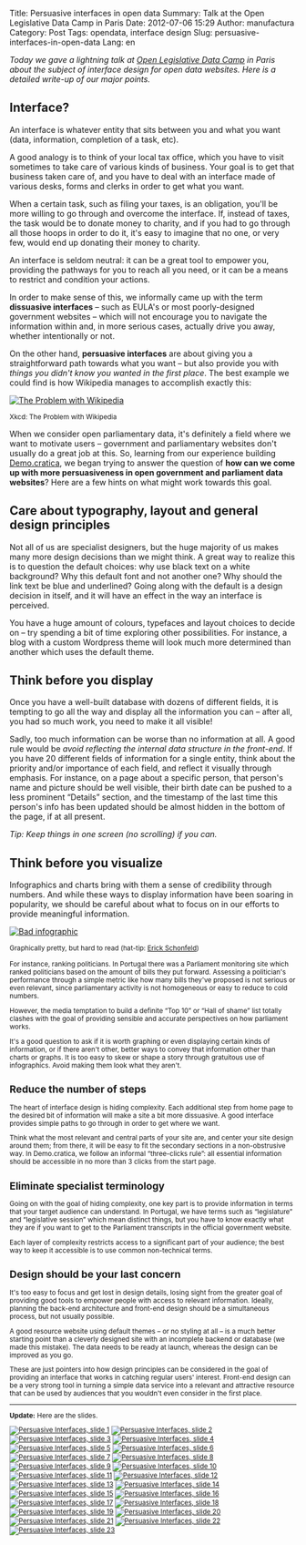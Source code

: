 Title: Persuasive interfaces in open data
Summary: Talk at the Open Legislative Data Camp in Paris
Date: 2012-07-06 15:29
Author: manufactura
Category: Post
Tags: opendata, interface design
Slug: persuasive-interfaces-in-open-data
Lang: en

*Today we gave a lightning talk at [Open Legislative Data
Camp](http://www.lafabriquedelaloi.fr/conference/) in Paris about the
subject of interface design for open data websites. Here is a detailed
write-up of our major points.*

Interface?
----------

An interface is whatever entity that sits between you and what you want
(data, information, completion of a task, etc).

A good analogy is to think of your local tax office, which you have to
visit sometimes to take care of various kinds of business. Your goal is
to get that business taken care of, and you have to deal with an
interface made of various desks, forms and clerks in order to get what
you want.

When a certain task, such as filing your taxes, is an obligation, you'll
be more willing to go through and overcome the interface. If, instead of
taxes, the task would be to donate money to charity, and if you had to
go through all those hoops in order to do it, it's easy to imagine that
no one, or very few, would end up donating their money to charity.

An interface is seldom neutral: it can be a great tool to empower you,
providing the pathways for you to reach all you need, or it can be a
means to restrict and condition your actions.

In order to make sense of this, we informally came up with the term
**dissuasive interfaces** – such as EULA's or most poorly-designed
government websites – which will not encourage you to navigate the
information within and, in more serious cases, actually drive you away,
whether intentionally or not.

On the other hand, **persuasive interfaces** are about giving you a
straightforward path towards what you want – but also provide you with
*things you didn't know you wanted in the first place*. The best example
we could find is how Wikipedia manages to accomplish exactly this:

[![The Problem with
Wikipedia](http://imgs.xkcd.com/comics/the_problem_with_wikipedia.png "The Problem with Wikipedia")](http://xkcd.com/214/)

<small>Xkcd: The Problem with Wikipedia</small>

When we consider open parliamentary data, it's definitely a field where
we want to motivate users – government and parliamentary websites don't
usually do a great job at this. So, learning from our experience
building [Demo.cratica](http://demo.cratica.org), we began trying to
answer the question of **how can we come up with more persuasiveness in
open government and parliament data websites**? Here are a few hints on
what might work towards this goal.

Care about typography, layout and general design principles
-----------------------------------------------------------

Not all of us are specialist designers, but the huge majority of us
makes many more design decisions than we might think. A great way to
realize this is to question the default choices: why use black text on a
white background? Why this default font and not another one? Why should
the link text be blue and underlined? Going along with the default is a
design decision in itself, and it will have an effect in the way an
interface is perceived.

You have a huge amount of colours, typefaces and layout choices to
decide on – try spending a bit of time exploring other possibilities.
For instance, a blog with a custom Wordpress theme will look much more
determined than another which uses the default theme.

Think before you display
------------------------

Once you have a well-built database with dozens of different fields, it
is tempting to go all the way and display all the information you can –
after all, you had so much work, you need to make it all visible!

Sadly, too much information can be worse than no information at all. A
good rule would be *avoid reflecting the internal data structure in the
front-end*. If you have 20 different fields of information for a single
entity, think about the priority and/or importance of each field, and
reflect it visually through emphasis. For instance, on a page about a
specific person, that person's name and picture should be well visible,
their birth date can be pushed to a less prominent “Details” section,
and the timestamp of the last time this person's info has been updated
should be almost hidden in the bottom of the page, if at all present.

*Tip: Keep things in one screen (no scrolling) if you can.*

Think before you visualize
--------------------------

Infographics and charts bring with them a sense of credibility through
numbers. And while these ways to display information have been soaring
in popularity, we should be careful about what to focus on in our
efforts to provide meaningful information.

[![Bad infographic]({static}/media/bad-info-1024x601.jpg "Bad infographic")]({static}/media/bad-info.jpg)

<small>Graphically pretty, but hard to read (hat-tip: [Erick
Schonfeld](http://erickschonfeld.com/2012/06/28/infographics-broken/))</smal>

For instance, ranking politicians. In Portugal there was a Parliament
monitoring site which ranked politicians based on the amount of bills
they put forward. Assessing a politician's performance through a simple
metric like how many bills they've proposed is not serious or even
relevant, since parliamentary activity is not homogeneous or easy to
reduce to cold numbers.

However, the media temptation to build a definite “Top 10” or “Hall of
shame” list totally clashes with the goal of providing sensible and
accurate perspectives on how parliament works.

It's a good question to ask if it is worth graphing or even displaying
certain kinds of information, or if there aren't other, better ways to
convey that information other than charts or graphs. It is too easy to
skew or shape a story through gratuitous use of infographics. Avoid
making them look what they aren't.

Reduce the number of steps
--------------------------

The heart of interface design is hiding complexity. Each additional step
from home page to the desired bit of information will make a site a bit
more dissuasive. A good interface provides simple paths to go through in
order to get where we want.

Think what the most relevant and central parts of your site are, and
center your site design around them; from there, it will be easy to fit
the secondary sections in a non-obstrusive way. In Demo.cratica, we
follow an informal “three-clicks rule”: all essential information should
be accessible in no more than 3 clicks from the start page.

Eliminate specialist terminology
--------------------------------

Going on with the goal of hiding complexity, one key part is to provide
information in terms that your target audience can understand. In
Portugal, we have terms such as “legislature” and “legislative session”
which mean distinct things, but you have to know exactly what they are
if you want to get to the Parliament transcripts in the official
government website.

Each layer of complexity restricts access to a significant part of your
audience; the best way to keep it accessible is to use common
non-technical terms.

Design should be your last concern
----------------------------------

It's too easy to focus and get lost in design details, losing sight from
the greater goal of providing good tools to empower people with access
to relevant information. Ideally, planning the back-end architecture and
front-end design should be a simultaneous process, but not usually
possible.

A good resource website using default themes – or no styling at all – is
a much better starting point than a cleverly designed site with an
incomplete backend or database (we made this mistake). The data needs to
be ready at launch, whereas the design can be improved as you go.

These are just pointers into how design principles can be considered in
the goal of providing an interface that works in catching regular users'
interest. Front-end design can be a very strong tool in turning a simple
data service into a relevant and attractive resource that can be used by
audiences that you wouldn't even consider in the first place.

* * * * *

**Update:** Here are the slides.

[![Persuasive Interfaces, slide 1]({static}/media/010-150x150.png "Persuasive Interfaces, slide 01")]({static}/media/010.png)
[![Persuasive Interfaces, slide 2]({static}/media/012-150x150.png "Persuasive Interfaces, slide 01")]({static}/media/012.png)
[![Persuasive Interfaces, slide 3]({static}/media/020-150x150.png "Persuasive Interfaces, slide 01")]({static}/media/020.png)
[![Persuasive Interfaces, slide 4]({static}/media/030-150x150.png "Persuasive Interfaces, slide 01")]({static}/media/030.png)
[![Persuasive Interfaces, slide 5]({static}/media/040-150x150.png "Persuasive Interfaces, slide 01")]({static}/media/040.png)
[![Persuasive Interfaces, slide 6]({static}/media/050-150x150.png "Persuasive Interfaces, slide 01")]({static}/media/050.png)
[![Persuasive Interfaces, slide 7]({static}/media/060-150x150.png "Persuasive Interfaces, slide 01")]({static}/media/060.png)
[![Persuasive Interfaces, slide 8]({static}/media/070-150x150.png "Persuasive Interfaces, slide 01")]({static}/media/070.png)
[![Persuasive Interfaces, slide 9]({static}/media/090-150x150.png "Persuasive Interfaces, slide 01")]({static}/media/090.png)
[![Persuasive Interfaces, slide 10]({static}/media/092-150x150.png "Persuasive Interfaces, slide 01")]({static}/media/092.png)
[![Persuasive Interfaces, slide 11]({static}/media/100-150x150.png "Persuasive Interfaces, slide 01")]({static}/media/100.png)
[![Persuasive Interfaces, slide 12]({static}/media/102-150x150.png "Persuasive Interfaces, slide 01")]({static}/media/102.png)
[![Persuasive Interfaces, slide 13]({static}/media/104-150x150.png "Persuasive Interfaces, slide 01")]({static}/media/104.png)
[![Persuasive Interfaces, slide 14]({static}/media/110-150x150.png "Persuasive Interfaces, slide 01")]({static}/media/110.png)
[![Persuasive Interfaces, slide 15]({static}/media/112-calendario-150x150.png "Persuasive Interfaces, slide 01")]({static}/media/112-calendario.png)
[![Persuasive Interfaces, slide 16]({static}/media/115-doquesefalou-150x150.png "Persuasive Interfaces, slide 01")]({static}/media/115-doquesefalou.png)
[![Persuasive Interfaces, slide 17]({static}/media/120-150x150.png "Persuasive Interfaces, slide 01")]({static}/media/120.png)
[![Persuasive Interfaces, slide 18]({static}/media/122-150x150.png "Persuasive Interfaces, slide 01")]({static}/media/122.png)
[![Persuasive Interfaces, slide 19]({static}/media/124-150x150.png "Persuasive Interfaces, slide 01")]({static}/media/124.png)
[![Persuasive Interfaces, slide 20]({static}/media/130-150x150.png "Persuasive Interfaces, slide 01")]({static}/media/130.png)
[![Persuasive Interfaces, slide 21]({static}/media/140-150x150.png "Persuasive Interfaces, slide 01")]({static}/media/140.png)
[![Persuasive Interfaces, slide 22]({static}/media/150-150x150.png "Persuasive Interfaces, slide 01")]({static}/media/150.png)
[![Persuasive Interfaces, slide 23]({static}/media/200-150x150.png "Persuasive Interfaces, slide 01")]({static}/media/200.png)



